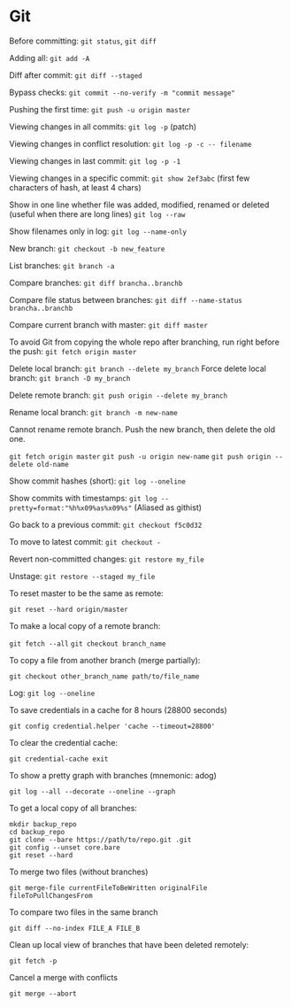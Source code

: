 # Git

Before committing: `git status`, `git diff`

Adding all: `git add -A`

Diff after commit: `git diff --staged`

Bypass checks: `git commit --no-verify -m "commit message"`

Pushing the first time: `git push -u origin master`

Viewing changes in all commits: `git log -p` (patch)

Viewing changes in conflict resolution: `git log -p -c -- filename`

Viewing changes in last commit: `git log -p -1`

Viewing changes in a specific commit: `git show 2ef3abc` (first few characters of hash, at least 4 chars)

Show in one line whether file was added, modified, renamed or deleted (useful when there are long lines) `git log --raw`

Show filenames only in log: `git log --name-only`

New branch: `git checkout -b new_feature`

List branches: `git branch -a`

Compare branches: `git diff brancha..branchb`

Compare file status between branches: `git diff --name-status brancha..branchb`

Compare current branch with master: `git diff master`

To avoid Git from copying the whole repo after branching,
run right before the push: `git fetch origin master`

Delete local branch: `git branch --delete my_branch`
Force delete local branch: `git branch -D my_branch`

Delete remote branch: `git push origin --delete my_branch`

Rename local branch: `git branch -m new-name`

Cannot rename remote branch. Push the new branch, then delete the old one.

`git fetch origin master`
`git push -u origin new-name`
`git push origin --delete old-name`

Show commit hashes (short): `git log --oneline`

Show commits with timestamps: `git log --pretty=format:"%h%x09%as%x09%s"`
(Aliased as githist)

Go back to a previous commit: `git checkout f5c0d32`

To move to latest commit: `git checkout -`

Revert non-committed changes: `git restore my_file`

Unstage: `git restore --staged my_file`

To reset master to be the same as remote:

`git reset --hard origin/master`

To make a local copy of a remote branch:

`git fetch --all`
`git checkout branch_name`

To copy a file from another branch (merge partially):

`git checkout other_branch_name path/to/file_name`

Log: `git log --oneline`

To save credentials in a cache for 8 hours (28800 seconds)

`git config credential.helper 'cache --timeout=28800'`

To clear the credential cache:

`git credential-cache exit`

To show a pretty graph with branches (mnemonic: adog)

`git log --all --decorate --oneline --graph`

To get a local copy of all branches:

```
mkdir backup_repo
cd backup_repo
git clone --bare https://path/to/repo.git .git
git config --unset core.bare
git reset --hard
```

To merge two files (without branches)

`git merge-file currentFileToBeWritten originalFile fileToPullChangesFrom`

To compare two files in the same branch

`git diff --no-index FILE_A FILE_B`

Clean up local view of branches that have been deleted remotely:

`git fetch -p`

Cancel a merge with conflicts

`git merge --abort`